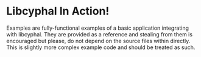 # Libcyphal In Action!

Examples are fully-functional examples of a basic application integrating with libcyphal. They are provided
as a reference and stealing from them is encouraged but please, do not depend on the source files within
directly. This is slightly more complex example code and should be treated as such.
